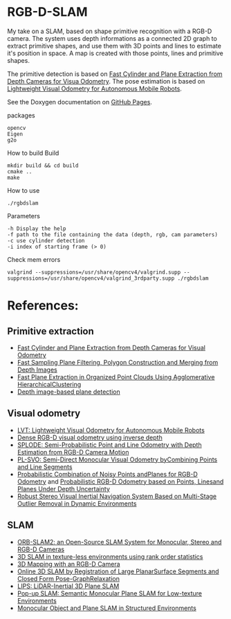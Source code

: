 # RGB-D-SLAM

My take on a SLAM, based on shape primitive recognition with a RGB-D camera.
The system uses depth informations as a connected 2D graph to extract primitive shapes, and use them with 3D points and lines to estimate it's position in space.
A map is created with those points, lines and primitive shapes.

The primitive detection is based on [Fast Cylinder and Plane Extraction from Depth Cameras for Visua Odometry](https://arxiv.org/pdf/1803.02380.pdf).
The pose estimation is based on [Lightweight Visual Odometry for Autonomous Mobile Robots](https://www.ncbi.nlm.nih.gov/pmc/articles/PMC6165120/).

See the Doxygen documentation on [GitHub Pages](https://baptistehudyma.github.io/RGB-D-SLAM/html/index.html).


packages
```
opencv
Eigen
g2o
```

How to build Build
```
mkdir build && cd build
cmake ..
make
```

How to use
```
./rgbdslam
```
Parameters
```
-h Display the help
-f path to the file containing the data (depth, rgb, cam parameters)
-c use cylinder detection 
-i index of starting frame (> 0)
```

Check mem errors
```
valgrind --suppressions=/usr/share/opencv4/valgrind.supp --suppressions=/usr/share/opencv4/valgrind_3rdparty.supp ./rgbdslam
```



# References:
## Primitive extraction
- [Fast Cylinder and Plane Extraction from Depth Cameras for Visual Odometry](https://arxiv.org/pdf/1803.02380.pdf)
- [Fast Sampling Plane Filtering, Polygon Construction and Merging from Depth Images](http://www.cs.cmu.edu/~mmv/papers/11rssw-BiswasVeloso2.pdf)
- [Fast Plane Extraction in Organized Point Clouds Using Agglomerative HierarchicalClustering](https://merl.com/publications/docs/TR2014-066.pdf)
- [Depth image-based plane detection](https://www.researchgate.net/publication/328822338_Depth_image-based_plane_detection)

## Visual odometry
- [LVT: Lightweight Visual Odometry for Autonomous Mobile Robots](https://www.ncbi.nlm.nih.gov/pmc/articles/PMC6165120/)
- [Dense RGB-D visual odometry using inverse depth](https://www.researchgate.net/publication/283806535_Dense_RGB-D_visual_odometry_using_inverse_depth)
- [SPLODE: Semi-Probabilistic Point and Line Odometry with Depth Estimation from RGB-D Camera Motion](http://epubs.surrey.ac.uk/846020/1/SPLODE.pdf)
- [PL-SVO: Semi-Direct Monocular Visual Odometry byCombining Points and Line Segments](http://mapir.isa.uma.es/rgomez/publications/iros16plsvo.pdf)
- [Probabilistic Combination of Noisy Points andPlanes for RGB-D Odometry](https://arxiv.org/pdf/1705.06516v1.pdf) and [Probabilistic RGB-D Odometry based on Points, Linesand Planes Under Depth Uncertainty](https://arxiv.org/pdf/1706.04034.pdf)
- [Robust Stereo Visual Inertial Navigation System Based on Multi-Stage Outlier Removal in Dynamic Environments](https://www.mdpi.com/1424-8220/20/10/2922/htm)

## SLAM
- [ORB-SLAM2:  an  Open-Source  SLAM  System  for Monocular,  Stereo  and  RGB-D  Cameras](https://arxiv.org/pdf/1610.06475.pdf)
- [3D SLAM in texture-less environments using rank order statistics](https://www.researchgate.net/publication/283273992_3D_SLAM_in_texture-less_environments_using_rank_order_statistics)
- [3D Mapping with an RGB-D Camera](http://www2.informatik.uni-freiburg.de/~endres/files/publications/felix-endres-phd-thesis.pdf)
- [Online 3D SLAM by Registration of Large PlanarSurface Segments and Closed Form Pose-GraphRelaxation](http://robotics.jacobs-university.de/publicationData/JFR-3D-PlaneSLAM.pdf)
- [LIPS: LiDAR-Inertial 3D Plane SLAM](http://udel.edu/~yuyang/downloads/geneva_iros2018.pdf)
- [Pop-up SLAM: Semantic Monocular Plane SLAM for Low-texture Environments](https://arxiv.org/pdf/1703.07334.pdf)
- [Monocular Object and Plane SLAM in Structured Environments](https://arxiv.org/pdf/1809.03415.pdf)


